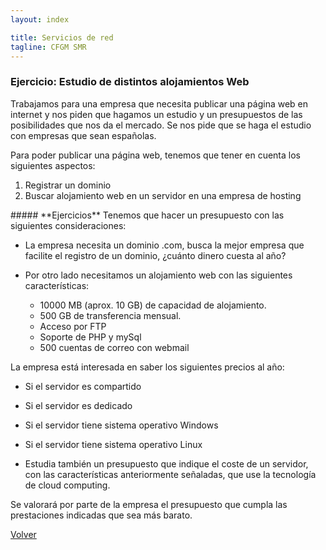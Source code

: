 ```yaml
---
layout: index

title: Servicios de red 
tagline: CFGM SMR
---
```

### Ejercicio: Estudio de distintos alojamientos Web

Trabajamos para una empresa que necesita publicar una página web en internet y nos piden que hagamos un estudio y un presupuestos de las posibilidades que nos da el mercado. Se nos pide que se haga el estudio con empresas que sean españolas.

Para poder publicar una página web, tenemos que tener en cuenta los siguientes aspectos:

1. Registrar un dominio
2. Buscar alojamiento web en un servidor en una empresa de hosting

<div class='ejercicios' markdown='1'>
##### **Ejercicios**
Tenemos que hacer un presupuesto con las siguientes consideraciones:

* La empresa necesita un dominio .com, busca la mejor empresa que facilite el registro de un dominio, ¿cuánto dinero cuesta al año?
* Por otro lado necesitamos un alojamiento web con las siguientes características:

   * 10000 MB (aprox. 10 GB) de capacidad de alojamiento.
   * 500 GB de transferencia mensual.
   * Acceso por FTP
   * Soporte de PHP y mySql
   * 500 cuentas de correo con webmail

 La empresa está interesada en saber los siguientes precios al año:

   * Si el servidor es compartido
   * Si el servidor es dedicado
   * Si el servidor tiene sistema operativo Windows
   * Si el servidor tiene sistema operativo Linux

* Estudia también un presupuesto que indique el coste de un servidor, con las características anteriormente señaladas, que use la tecnología de cloud computing.

</div>
Se valorará por parte de la empresa el presupuesto que cumpla las prestaciones indicadas que sea más barato.


[Volver](index)
